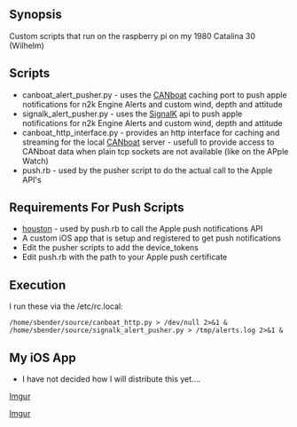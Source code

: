 ## Synopsis

Custom scripts that run on the raspberry pi on my 1980 Catalina 30 (Wilhelm)

## Scripts

- canboat_alert_pusher.py - uses the [CANboat](https://github.com/canboat/canboat) caching port to push apple notifications for n2k Engine Alerts and custom wind, depth and attitude
- signalk_alert_pusher.py - uses the [SignalK](http://signalk.org) api to push apple notifications for n2k Engine Alerts and custom wind, depth and attitude
- canboat_http_interface.py - provides an http interface for caching and streaming for the local [CANboat](https://github.com/canboat/canboat) server - usefull to provide access to CANboat data when plain tcp sockets are not available (like on the APple Watch)
- push.rb - used by the pusher script to do the actual call to the Apple API's

## Requirements For Push Scripts
- [houston](https://github.com/nomad/houston) - used by push.rb to call the Apple push notifications API
- A custom iOS app that is setup and registered to get push notifications
- Edit the pusher scripts to add the device_tokens
- Edit push.rb with the path to your Apple push certificate 

## Execution

I run these via the /etc/rc.local:

```
/home/sbender/source/canboat_http.py > /dev/null 2>&1 &
/home/sbender/source/signalk_alert_pusher.py > /tmp/alerts.log 2>&1 &
```

## My iOS App

- I have not decided how I will distribute this yet....

[Imgur](http://i.imgur.com/gdWk9ys.png)

[Imgur](http://i.imgur.com/j5pd3ES.png)

